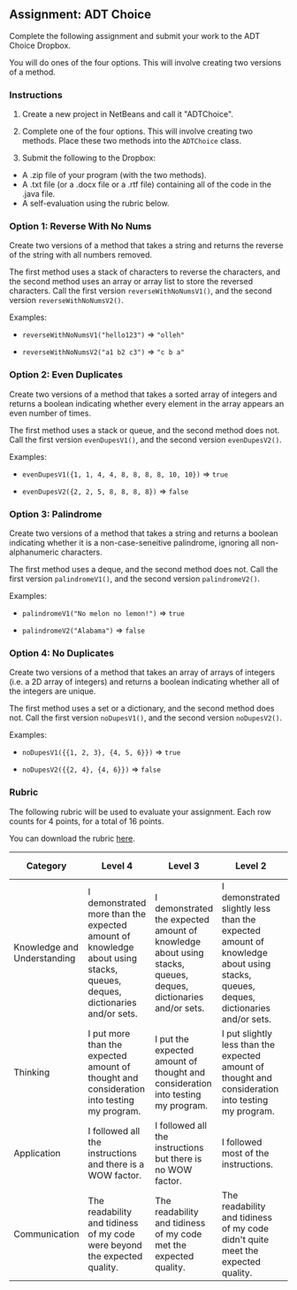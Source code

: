 ## Assignment: ADT Choice

Complete the following assignment and submit your work to the ADT Choice Dropbox.

You will do ones of the four options. This will involve creating two versions of a method.


### Instructions

1. Create a new project in NetBeans and call it "ADTChoice".

2. Complete one of the four options. This will involve creating two methods. Place these two methods into the `ADTChoice` class.

3. Submit the following to the Dropbox:
* A .zip file of your program (with the two methods).
* A .txt file (or a .docx file or a .rtf file) containing all of the code in the .java file.
* A self-evaluation using the rubric below.

### Option 1: Reverse With No Nums

Create two versions of a method that takes a string and returns the reverse of the string with all numbers removed.

The first method uses a stack of characters to reverse the characters, and the second method uses an array or array list to store the reversed characters. Call the first version `reverseWithNoNumsV1()`, and the second version `reverseWithNoNumsV2()`.

Examples:

* `reverseWithNoNumsV1("hello123")` => `"olleh"`

* `reverseWithNoNumsV2("a1 b2 c3")` => `"c b a"`


### Option 2: Even Duplicates

Create two versions of a method that takes a sorted array of integers and returns a boolean indicating whether every element in the array appears an even number of times.

The first method uses a stack or queue, and the second method does not. Call the first version `evenDupesV1()`, and the second version `evenDupesV2()`.

Examples:

* `evenDupesV1({1, 1, 4, 4, 8, 8, 8, 8, 10, 10})` => `true`

* `evenDupesV2({2, 2, 5, 8, 8, 8, 8})` => `false`


### Option 3: Palindrome

Create two versions of a method that takes a string and returns a boolean indicating whether it is a non-case-seneitive palindrome, ignoring all non-alphanumeric characters.

The first method uses a deque, and the second method does not. Call the first version `palindromeV1()`, and the second version `palindromeV2()`.

Examples:

* `palindromeV1("No melon no lemon!")` => `true`

* `palindromeV2("Alabama")` => `false`


### Option 4: No Duplicates

Create two versions of a method that takes an array of arrays of integers (i.e. a 2D array of integers) and returns a boolean indicating whether all of the integers are unique.

The first method uses a set or a dictionary, and the second method does not. Call the first version `noDupesV1()`, and the second version `noDupesV2()`.

Examples:

* `noDupesV1({{1, 2, 3}, {4, 5, 6}})` => `true`

* `noDupesV2({{2, 4}, {4, 6}})` => `false`


### Rubric

The following rubric will be used to evaluate your assignment. Each row counts for 4 points, for a total of 16 points.

You can download the rubric [here](https://docs.google.com/document/d/1bASPHJrdKGgkm-MY7JKyo1WV6AxCCyJkMfPGMbhr98g/edit?usp=sharing).


| Category | Level 4 | Level 3 | Level 2 | Level 1 | Below Level 1 |
| --- | --- | --- | --- | --- | --- |
| Knowledge and Understanding  | I demonstrated more than the expected amount of knowledge about using stacks, queues, deques, dictionaries and/or sets. | I demonstrated the expected amount of knowledge about using stacks, queues, deques, dictionaries and/or sets.  | I demonstrated slightly less than the expected amount of knowledge about using stacks, queues, deques, dictionaries and/or sets. | I demonstrated a small amount of knowledge about using stacks, queues, deques, dictionaries and/or sets. | I demonstrated no knowledge about using stacks, queues, deques, dictionaries and/or sets. |
| Thinking | I put more than the expected amount of thought and consideration into testing my program. | I put the expected amount of thought and consideration into testing my program. | I put slightly less than the expected amount of thought and consideration into testing my program. | I put a small amount of thought and consideration into testing my program. | I put no thought and consideration into the testing my program. |
| Application | I followed all the instructions and there is a WOW factor. | I followed all the instructions but there is no WOW factor. | I followed most of the instructions. | I followed some of the instructions. | I followed none of the instructions. |
| Communication | The readability and tidiness of my code were beyond the expected quality. | The readability and tidiness of my code met the expected quality. | The readability and tidiness of my code didn't quite meet the expected quality. | The readability and tidiness of my code were far below the expected quality. | My code was not readable nor tidy at all. |


